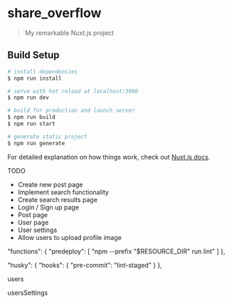 # share_overflow

> My remarkable Nuxt.js project

## Build Setup

``` bash
# install dependencies
$ npm run install

# serve with hot reload at localhost:3000
$ npm run dev

# build for production and launch server
$ npm run build
$ npm run start

# generate static project
$ npm run generate
```

For detailed explanation on how things work, check out [Nuxt.js docs](https://nuxtjs.org).



TODO

- Create new post page
- Implement search functionality
- Create search results page
- Login / Sign up page
- Post page
- User page
- User settings
- Allow users to upload profile image


<!-- firebase.json -->
"functions": {
  "predeploy": [
    "npm --prefix \"$RESOURCE_DIR\" run lint"
  ]
},

<!-- package.json -->
"husky": {
  "hooks": {
    "pre-commit": "lint-staged"
  }
},

<!-- database structure -->
users

usersSettings

